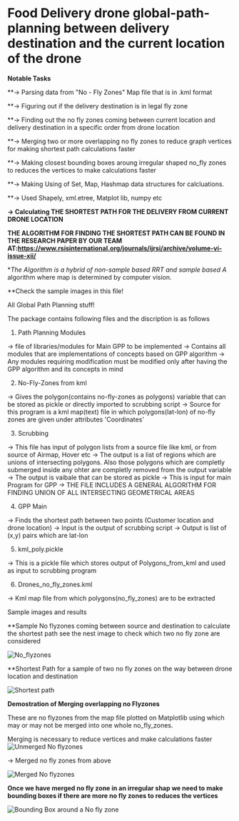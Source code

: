 # Food Delivery drone global-path-planning between delivery destination and the current location of the drone
**Notable Tasks**

**-> Parsing data from "No - Fly Zones" Map file that is in .kml format

**-> Figuring out if the delivery destination is in legal fly zone

**-> Finding out the no fly zones coming between current location and delivery destination in a specific order from drone location

**-> Merging two or more overlapping no fly zones to reduce graph vertices for making shortest path calculations faster

**-> Making closest bounding boxes aroung irregular shaped no_fly zones to reduces the vertices to make calculations faster

**-> Making Using of Set, Map, Hashmap data structures for calcluations.

**-> Used Shapely, xml.etree, Matplot lib, numpy etc

**-> Calculating THE SHORTEST PATH FOR THE DELIVERY FROM CURRENT DRONE LOCATION**

**THE ALGORITHM FOR FINDING THE SHORTEST PATH CAN BE FOUND IN THE RESEARCH PAPER BY OUR TEAM AT:https://www.rsisinternational.org/journals/ijrsi/archive/volume-vi-issue-xii/**

**The Algorithm is a hybrid of non-sample based RRT and sample based A* algorithm where map is determined by computer vision.

**Check the sample images in this file!

All Global Path Planning stuff!

The package contains following files and the discription is as follows

1) Path Planning Modules

-> file of libraries/modules for Main GPP to be implemented
-> Contains all modules that are implementations of concepts based on GPP algorithm
-> Any modules requiring modification must be modified only after having the GPP algorithm and its concepts in mind

2) No-Fly-Zones from kml

-> Gives the polygon(contains no-fly-zones as polygons) variable that can be stored as pickle or directly imported to scrubbing script
-> Source for this program is a kml map(text) file in which  polygons(lat-lon) of no-fly zones are given under attributes 'Coordinates'

3) Scrubbing

-> This file has input of polygon lists from a source file like kml, or from source of Airmap, Hover etc
-> The output is a list of regions which are unions of intersecting polygons. Also those polygons which are completly submerged
inside any ohter are completly removed from the output variable
-> The output is vaibale that can be stored as pickle
-> This is input for main Program for GPP
-> THE FILE INCLUDES A GENERAL ALGORITHM FOR FINDING UNION OF ALL INTERSECTING GEOMETRICAL AREAS

4) GPP Main

-> Finds the shortest path between two points (Customer location and drone location)
-> Input is the output of scrubbing script
-> Output is list of (x,y) pairs which are lat-lon

5) kml_poly.pickle

-> This is a pickle file which stores output of Polygons_from_kml and used as input to scrubbing program

6) Drones_no_fly_zones.kml

-> Kml map file from which polygons(no_fly_zones) are to be extracted 

Sample images and results

**Sample No flyzones coming between source and destination to calculate the shortest path see the nest image to check which two no fly zone are considered

![No_flyzones](https://github.com/dhaval491/Trajectory-Planning-for-Autonomous-food-delivery-drones/blob/master/Sample%20Two%20no%20flyzone.png)

**Shortest Path for a sample of two no fly zones on the way between drone location and destination

![Shortest path](https://github.com/dhaval491/Trajectory-Planning-for-Autonomous-food-delivery-drones/blob/master/GPP_Shotest_path.png)



**Demostration of Merging overlapping no Flyzones**

These are no flyzones from the map file plotted on Matplotlib using which may or may not be merged into one whole no_fly_zones. 

Merging is necessary to reduce vertices and make calculations faster 
![Unmerged No flyzones](https://github.com/dhaval491/Trajectory-Planning-for-Autonomous-food-delivery-drones/blob/master/GPP__NoFlyZones.png)

-> Merged no fly zones from above

![Merged No flyzones](https://github.com/dhaval491/Trajectory-Planning-for-Autonomous-food-delivery-drones/blob/master/GPP_Merged_NoFlyZones.png)

**Once we have merged no fly zone in an irregular shap we need to make bounding boxes if there are more no fly zones to reduces the vertices**

![Bounding Box around a No fly zone](https://github.com/dhaval491/Trajectory-Planning-for-Autonomous-food-delivery-drones/blob/master/GPP_Bounding_boxes_around_No_fly_Zones.png)

